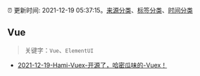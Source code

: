 :alarm_clock: 更新时间: 2021-12-19 05:37:15。[来源分类](../README.md)、[标签分类](../TAGS.md)、[时间分类](../TIMELINE.md)

## Vue


> 关键字：`Vue`、`ElementUI`



- [2021-12-19-Hami-Vuex-开源了，哈密瓜味的-Vuex！](https://www.v2ex.com/t/823092) 